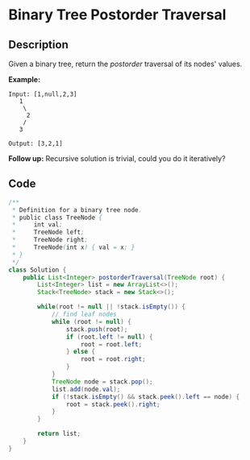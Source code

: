 # Binary Tree Postorder Traversal

## Description

Given a binary tree, return the _postorder_ traversal of its nodes' values.

**Example:**

```text
Input: [1,null,2,3]
   1
    \
     2
    /
   3

Output: [3,2,1]
```

**Follow up:** Recursive solution is trivial, could you do it iteratively?

## **Code**

```java
/**
 * Definition for a binary tree node.
 * public class TreeNode {
 *     int val;
 *     TreeNode left;
 *     TreeNode right;
 *     TreeNode(int x) { val = x; }
 * }
 */
class Solution {
    public List<Integer> postorderTraversal(TreeNode root) {
        List<Integer> list = new ArrayList<>();
        Stack<TreeNode> stack = new Stack<>();

        while(root != null || !stack.isEmpty()) {
            // find leaf nodes
            while (root != null) {
                stack.push(root);
                if (root.left != null) {
                    root = root.left;
                } else {
                    root = root.right;
                }
            }
            TreeNode node = stack.pop();
            list.add(node.val);
            if (!stack.isEmpty() && stack.peek().left == node) {
                root = stack.peek().right;
            }
        }

        return list;
    }
}
```

